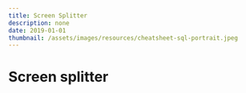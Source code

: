 ```yaml
---
title: Screen Splitter
description: none
date: 2019-01-01
thumbnail: /assets/images/resources/cheatsheet-sql-portrait.jpeg
---
```


# Screen splitter